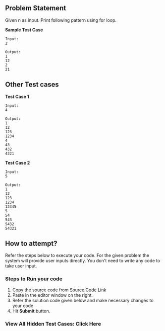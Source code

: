 ## Problem Statement
Given n as input. Print following pattern using for loop.


**Sample Test Case**
```
Input:
2

Output:
1
12
2
21
```
## Other Test cases
**Test Case 1**
```
Input:
4

Output:
1
12
123
1234
4
43
432
4321
```
**Test Case 2**
```
Input:
5

Output:
1
12
123
1234
12345
5
54
543
5432
54321
```

## How to attempt?
Refer the steps below to execute your code.
For the given problem the system will provide user inputs directly. You don't need to write any code to take user input.

### Steps to Run your code

1. Copy the source code from [Source Code Link](https://raw.githubusercontent.com/Aartiarora22/Lab_assignments/main/R6/T1/Main.java)
2. Paste in the editor window on the right.
3. Refer the solution code given below and make necessary changes to your code
4. Hit **Submit** button.

### View All Hidden Test Cases: Click Here


